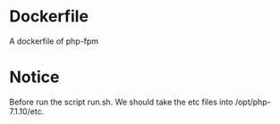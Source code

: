 # Dockerfile

A dockerfile of php-fpm

# Notice

Before run the script run.sh. We should take the etc files into /opt/php-7.1.10/etc.


